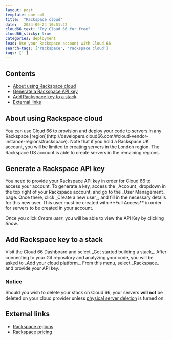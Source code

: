 ```yaml
---
layout: post
template: one-col
title:  "Rackspace cloud"
date:   2034-09-24 10:51:22
cloud66_text: "Try Cloud 66 for free"
cloud66_sticky: true
categories: deployment
lead: Use your Rackspace account with Cloud 66
search-tags: ['rackspace', 'rackspace cloud']
tags: ['']
---
```


<h2>Contents</h2>
<ul class="page-toc">
	<li>
		<a href="#about">About using Rackspace cloud</a>
	</li>
	<li>
		<a href="#gen">Generate a Rackspace API key</a>
	</li>
	<li>
		<a href="#add">Add Rackspace key to a stack</a>
	</li>
	<li>
		<a href="#external">External links</a>
	</li>
</ul>

<h2 id="about">About using Rackspace cloud</h2>
You can use Cloud 66 to provision and deploy your code to servers in any Rackspace [region](http://developers.cloud66.com/#cloud-vendor-instance-regions#rackspace). Note that if you hold a Rackspace UK account, you will be limited to creating servers in the London region. The Rackspace US account is able to create servers in the remaining regions.

<h2 id="gen">Generate a Rackspace API key</h2>
You need to provide your Rackspace API key in order for Cloud 66 to access your account. To generate a key, access the _Account_ dropdown in the top right of your Rackspace account, and go to the _User Management_ page. Once there, click _Create a new user_, and fill in the necessary details for this new user. This user must be created with **Full Access** in order for servers to be created in your account.

Once you click _Create user_, you will be able to view the API Key by clicking _Show_.

<h2 id="add">Add Rackspace key to a stack</h2>
Visit the Cloud 66 Dashboard and select _Get started building a stack_. After connecting to your Git repository and analyzing your code, you will be asked to _Add your cloud platform_. From this menu, select _Rackspace_ and provide your API key.
<br/>

<div class="notice notice-warning">
    <h3>Notice</h3>
    <p>Should you wish to delete your stack on Cloud 66, your servers <b>will not</b> be deleted on your cloud provider unless <a href="/managing-your-stack/server-deletion">physical server deletion</a> is turned on.</p>
</div>

<h2 id="external">External links</h2>
<ul class="list">
	<li><a href="http://www.rackspace.com/knowledge_center/article/about-regions" target="_blank">Rackspace regions</a></li>
	<li><a href="http://www.rackspace.com/cloud/public-pricing/" target="_blank">Rackspace pricing</a></li>
</ul>